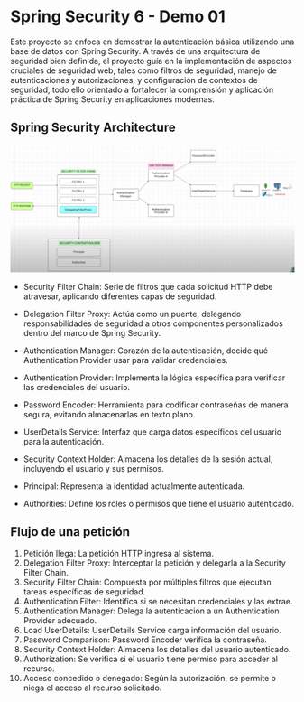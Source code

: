 # Spring Security 6 - Demo 01

Este proyecto se enfoca en demostrar la autenticación básica utilizando una base de datos con Spring Security. A través de una arquitectura de seguridad bien definida, el proyecto guía en la implementación de aspectos cruciales de seguridad web, tales como filtros de seguridad, manejo de autenticaciones y autorizaciones, y configuración de contextos de seguridad, todo ello orientado a fortalecer la comprensión y aplicación práctica de Spring Security en aplicaciones modernas.

## Spring Security Architecture
<img src="readme_files/spring_security_architecture.png" alt="spring security architecture">

- Security Filter Chain: Serie de filtros que cada solicitud HTTP debe atravesar, aplicando diferentes capas de seguridad.

- Delegation Filter Proxy: Actúa como un puente, delegando responsabilidades de seguridad a otros componentes personalizados dentro del marco de Spring Security.

- Authentication Manager: Corazón de la autenticación, decide qué Authentication Provider usar para validar credenciales.

- Authentication Provider: Implementa la lógica específica para verificar las credenciales del usuario.

- Password Encoder: Herramienta para codificar contraseñas de manera segura, evitando almacenarlas en texto plano.

- UserDetails Service: Interfaz que carga datos específicos del usuario para la autenticación.

- Security Context Holder: Almacena los detalles de la sesión actual, incluyendo el usuario y sus permisos.

- Principal: Representa la identidad actualmente autenticada.

- Authorities: Define los roles o permisos que tiene el usuario autenticado.


## Flujo de una petición

1. Petición llega: La petición HTTP ingresa al sistema. 
2. Delegation Filter Proxy: Interceptar la petición y delegarla a la Security Filter Chain.
3. Security Filter Chain: Compuesta por múltiples filtros que ejecutan tareas específicas de seguridad.
4. Authentication Filter: Identifica si se necesitan credenciales y las extrae.
5. Authentication Manager: Delega la autenticación a un Authentication Provider adecuado.
6. Load UserDetails: UserDetails Service carga información del usuario.
7. Password Comparison: Password Encoder verifica la contraseña.
8. Security Context Holder: Almacena los detalles del usuario autenticado.
9. Authorization: Se verifica si el usuario tiene permiso para acceder al recurso.
10. Acceso concedido o denegado: Según la autorización, se permite o niega el acceso al recurso solicitado.
